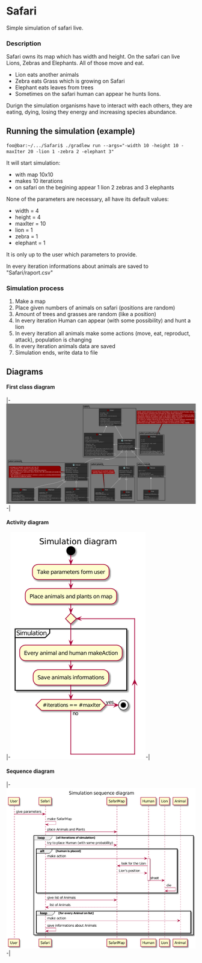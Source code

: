 # Safari
Simple simulation of safari live.

### Description 
Safari owns its map which has width and height. On the safari can live Lions, Zebras and Elephants. All of those move and eat.
* Lion eats another animals
* Zebra eats Grass which is growing on Safari
* Elephant eats leaves from trees 
* Sometimes on the safari human can appear he hunts lions.

Durign the simulation organisms have to interact with each others, they are eating, dying, losing they energy and increasing species abundance.

Running the simulation (example)
---
```console
foo@bar:~/.../Safari$ ./gradlew run --args="-width 10 -height 10 -maxIter 20 -lion 1 -zebra 2 -elephant 3"
```
It will start simulation:
* with map 10x10 
* makes 10 iterations
* on safari on the begining appear 1 lion 2 zebras and 3 elephants 

None of the parameters are necessary, all have its default values:
* width = 4
* height = 4
* maxIter = 10
* lion = 1
* zebra = 1
* elephant = 1

It is only up to the user which parameters to provide.

In every iteration informations about animals are saved to "Safari/raport.csv"

### Simulation process
1. Make a map
2. Place given numbers of animals on safari (positions are random)
3. Amount of trees and grasses are random (like a position)
4. In every iteration Human can appear (with some possibility) and hunt a lion
4. In every iteration all animals make some actions (move, eat, reproduct, attack), population is changing
5. In every iteration animals data are saved
6. Simulation ends, write data to file

Diagrams
---
#### First class diagram

|-![alt text](https://github.com/Karolina606/Safari/blob/master/doc/diagrams/png/classDiagram.png "class diagram")-|

#### Activity diagram

|-![alt text](https://github.com/Karolina606/Safari/blob/master/doc/diagrams/png/activityDiagram.png "class diagram")-|

#### Sequence diagram

|-![alt text](https://github.com/Karolina606/Safari/blob/master/doc/diagrams/png/sequenceDiagram.png "class diagram")-|

